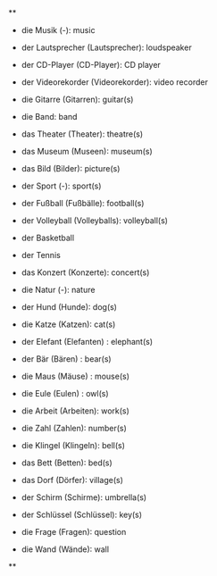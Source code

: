 **

- die Musik (-): music
    
- der Lautsprecher (Lautsprecher): loudspeaker
    
- der CD-Player (CD-Player): CD player
    
- der Videorekorder (Videorekorder): video recorder
    
- die Gitarre (Gitarren): guitar(s)
    
- die Band: band
    
- das Theater (Theater): theatre(s)
    
- das Museum (Museen): museum(s)
    
- das Bild (Bilder): picture(s)
    
- der Sport (-): sport(s)
    
- der Fußball (Fußbälle): football(s)
    
- der Volleyball (Volleyballs): volleyball(s)
    
- der Basketball
    
- der Tennis
    
- das Konzert (Konzerte): concert(s)
    
- die Natur (-): nature
    
- der Hund (Hunde): dog(s)
    
- die Katze (Katzen): cat(s)
    
- der Elefant (Elefanten) : elephant(s)
    
- der Bär (Bären) : bear(s)
    
- die Maus (Mäuse) : mouse(s)
    
- die Eule (Eulen) : owl(s)
    
- die Arbeit (Arbeiten): work(s)
    
- die Zahl (Zahlen): number(s)
    
- die Klingel (Klingeln): bell(s)
    
- das Bett (Betten): bed(s)
    
- das Dorf (Dörfer): village(s)
    
- der Schirm (Schirme): umbrella(s)
    
- der Schlüssel (Schlüssel): key(s)
    
- die Frage (Fragen): question
    
- die Wand (Wände): wall
    

**